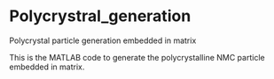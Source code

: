 # Polycrystral_generation
Polycrystal particle generation embedded in matrix

This is the MATLAB code to generate the polycrystalline NMC particle embedded in matrix.
